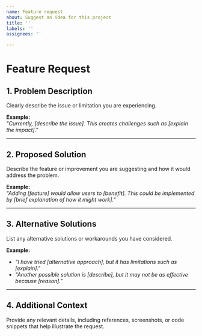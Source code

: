 ```yaml
---
name: Feature request
about: Suggest an idea for this project
title: ''
labels: ''
assignees: ''

---
```


# **Feature Request**  

## **1. Problem Description**  
Clearly describe the issue or limitation you are experiencing.  

**Example:**  
_"Currently, [describe the issue]. This creates challenges such as [explain the impact]."_  

---

## **2. Proposed Solution**  
Describe the feature or improvement you are suggesting and how it would address the problem.  

**Example:**  
_"Adding [feature] would allow users to [benefit]. This could be implemented by [brief explanation of how it might work]."_  

---

## **3. Alternative Solutions**  
List any alternative solutions or workarounds you have considered.  

**Example:**  
- _"I have tried [alternative approach], but it has limitations such as [explain]."_  
- _"Another possible solution is [describe], but it may not be as effective because [reason]."_  

---

## **4. Additional Context**  
Provide any relevant details, including references, screenshots, or code snippets that help illustrate the request.
